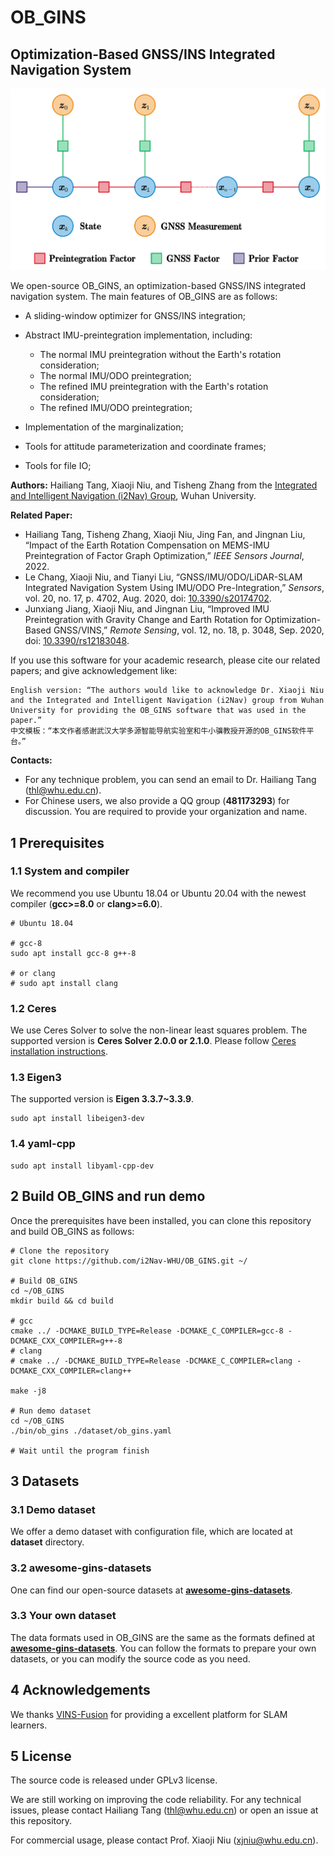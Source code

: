 # OB_GINS

## Optimization-Based GNSS/INS Integrated Navigation System

<img src="resource/OB_GINS.png" alt="OB_GINS" style="zoom:80%;" />

We open-source OB_GINS, an optimization-based GNSS/INS integrated navigation system. The main features of OB_GINS are as follows:

- A sliding-window optimizer for GNSS/INS integration;

- Abstract IMU-preintegration implementation, including:
  - The normal IMU preintegration without the Earth's rotation consideration;
  - The normal IMU/ODO preintegration;
  - The refined IMU preintegration with the Earth's rotation consideration;
  - The refined IMU/ODO preintegration;
- Implementation of the marginalization;
- Tools for attitude parameterization and coordinate frames;
- Tools for file IO;

**Authors:** Hailiang Tang, Xiaoji Niu, and Tisheng Zhang from the [Integrated and Intelligent Navigation (i2Nav) Group](http://www.i2nav.com/), Wuhan University.

**Related Paper:**

- Hailiang Tang, Tisheng Zhang, Xiaoji Niu, Jing Fan, and Jingnan Liu, “Impact of the Earth Rotation Compensation on MEMS-IMU Preintegration of Factor Graph Optimization,” *IEEE Sensors Journal*, 2022.
- Le Chang, Xiaoji Niu, and Tianyi Liu, “GNSS/IMU/ODO/LiDAR-SLAM Integrated Navigation System Using IMU/ODO Pre-Integration,” *Sensors*, vol. 20, no. 17, p. 4702, Aug. 2020, doi: [10.3390/s20174702](https://doi.org/10.3390/s20174702).
- Junxiang Jiang, Xiaoji Niu, and Jingnan Liu, “Improved IMU Preintegration with Gravity Change and Earth Rotation for Optimization-Based GNSS/VINS,” *Remote Sensing*, vol. 12, no. 18, p. 3048, Sep. 2020, doi: [10.3390/rs12183048](https://doi.org/10.3390/rs12183048).

If you use this software for your academic research, please cite our related papers; and give acknowledgement like:

```
English version: “The authors would like to acknowledge Dr. Xiaoji Niu and the Integrated and Intelligent Navigation (i2Nav) group from Wuhan University for providing the OB_GINS software that was used in the paper.”
中文模板：“本文作者感谢武汉大学多源智能导航实验室和牛小骥教授开源的OB_GINS软件平台。”
```

**Contacts:**

- For any technique problem, you can send an email to Dr. Hailiang Tang (thl@whu.edu.cn).
- For Chinese users, we also provide a QQ group (**481173293**) for discussion. You are required to provide your organization and name.

## 1 Prerequisites

### 1.1 System and compiler

We recommend you use Ubuntu 18.04 or Ubuntu 20.04 with the newest compiler (**gcc>=8.0** or **clang>=6.0**).

```shell
# Ubuntu 18.04

# gcc-8
sudo apt install gcc-8 g++-8

# or clang
# sudo apt install clang
```

### 1.2 Ceres

We use Ceres Solver to solve the non-linear least squares problem. The supported version is **Ceres Solver 2.0.0 or 2.1.0**. Please follow [Ceres installation instructions](http://ceres-solver.org/installation.html).
### 1.3 Eigen3

The supported version is **Eigen 3.3.7~3.3.9**.

```shell
sudo apt install libeigen3-dev
```

### 1.4 yaml-cpp

```shell
sudo apt install libyaml-cpp-dev
```

## 2 Build OB_GINS and run demo

Once the prerequisites have been installed, you can clone this repository and build OB_GINS as follows:

```shell
# Clone the repository
git clone https://github.com/i2Nav-WHU/OB_GINS.git ~/

# Build OB_GINS
cd ~/OB_GINS
mkdir build && cd build

# gcc
cmake ../ -DCMAKE_BUILD_TYPE=Release -DCMAKE_C_COMPILER=gcc-8 -DCMAKE_CXX_COMPILER=g++-8
# clang
# cmake ../ -DCMAKE_BUILD_TYPE=Release -DCMAKE_C_COMPILER=clang -DCMAKE_CXX_COMPILER=clang++

make -j8

# Run demo dataset
cd ~/OB_GINS
./bin/ob_gins ./dataset/ob_gins.yaml

# Wait until the program finish
```

## 3 Datasets

### 3.1 Demo dataset

We offer a demo dataset with configuration file, which are located at **dataset** directory.

### 3.2 awesome-gins-datasets

One can find our open-source datasets at **[awesome-gins-datasets](https://github.com/i2Nav-WHU/awesome-gins-datasets)**.

### 3.3 Your own dataset

The data formats used in OB_GINS are the same as the formats defined at **[awesome-gins-datasets](https://github.com/i2Nav-WHU/awesome-gins-datasets)**. You can follow the formats to prepare your own datasets, or you can modify the source code as you need.

## 4 Acknowledgements

We thanks [VINS-Fusion](https://github.com/HKUST-Aerial-Robotics/VINS-Fusion) for providing a excellent platform for SLAM learners.

## 5 License

The source code is released under GPLv3 license.

We are still working on improving the code reliability. For any technical issues, please contact Hailiang Tang (thl@whu.edu.cn) or open an issue at this repository.

For commercial usage, please contact Prof. Xiaoji Niu (<xjniu@whu.edu.cn>).
